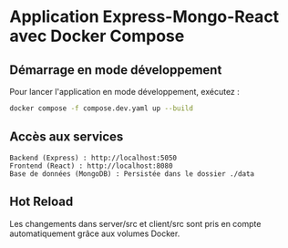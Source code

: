 # Application Express-Mongo-React avec Docker Compose

## Démarrage en mode développement

Pour lancer l'application en mode développement, exécutez :

```bash
docker compose -f compose.dev.yaml up --build
```
## Accès aux services

    Backend (Express) : http://localhost:5050
    Frontend (React) : http://localhost:8080
    Base de données (MongoDB) : Persistée dans le dossier ./data

## Hot Reload

Les changements dans server/src et client/src sont pris en compte automatiquement grâce aux volumes Docker.
